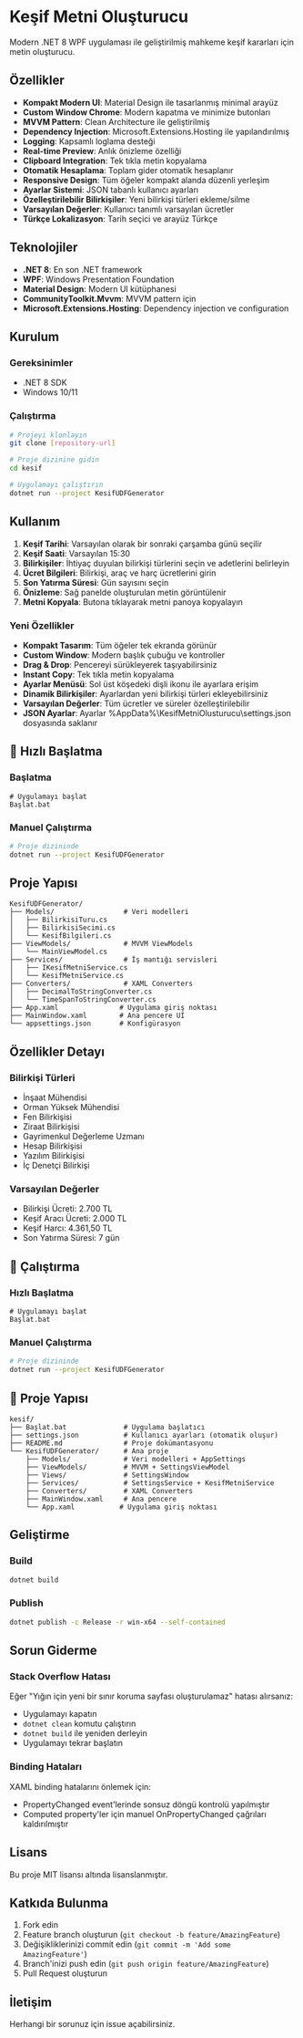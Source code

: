 # Keşif Metni Oluşturucu

Modern .NET 8 WPF uygulaması ile geliştirilmiş mahkeme keşif kararları için metin oluşturucu.

## Özellikler

- **Kompakt Modern UI**: Material Design ile tasarlanmış minimal arayüz
- **Custom Window Chrome**: Modern kapatma ve minimize butonları
- **MVVM Pattern**: Clean Architecture ile geliştirilmiş
- **Dependency Injection**: Microsoft.Extensions.Hosting ile yapılandırılmış
- **Logging**: Kapsamlı loglama desteği
- **Real-time Preview**: Anlık önizleme özelliği
- **Clipboard Integration**: Tek tıkla metin kopyalama
- **Otomatik Hesaplama**: Toplam gider otomatik hesaplanır
- **Responsive Design**: Tüm öğeler kompakt alanda düzenli yerleşim
- **Ayarlar Sistemi**: JSON tabanlı kullanıcı ayarları
- **Özelleştirilebilir Bilirkişiler**: Yeni bilirkişi türleri ekleme/silme
- **Varsayılan Değerler**: Kullanıcı tanımlı varsayılan ücretler
- **Türkçe Lokalizasyon**: Tarih seçici ve arayüz Türkçe

## Teknolojiler

- **.NET 8**: En son .NET framework
- **WPF**: Windows Presentation Foundation
- **Material Design**: Modern UI kütüphanesi
- **CommunityToolkit.Mvvm**: MVVM pattern için
- **Microsoft.Extensions.Hosting**: Dependency injection ve configuration

## Kurulum

### Gereksinimler
- .NET 8 SDK
- Windows 10/11

### Çalıştırma
```bash
# Projeyi klonlayın
git clone [repository-url]

# Proje dizinine gidin
cd kesif

# Uygulamayı çalıştırın
dotnet run --project KesifUDFGenerator
```

## Kullanım

1. **Keşif Tarihi**: Varsayılan olarak bir sonraki çarşamba günü seçilir
2. **Keşif Saati**: Varsayılan 15:30
3. **Bilirkişiler**: İhtiyaç duyulan bilirkişi türlerini seçin ve adetlerini belirleyin
4. **Ücret Bilgileri**: Bilirkişi, araç ve harç ücretlerini girin
5. **Son Yatırma Süresi**: Gün sayısını seçin
6. **Önizleme**: Sağ panelde oluşturulan metin görüntülenir
7. **Metni Kopyala**: Butona tıklayarak metni panoya kopyalayın

### Yeni Özellikler
- **Kompakt Tasarım**: Tüm öğeler tek ekranda görünür
- **Custom Window**: Modern başlık çubuğu ve kontroller
- **Drag & Drop**: Pencereyi sürükleyerek taşıyabilirsiniz
- **Instant Copy**: Tek tıkla metin kopyalama
- **Ayarlar Menüsü**: Sol üst köşedeki dişli ikonu ile ayarlara erişim
- **Dinamik Bilirkişiler**: Ayarlardan yeni bilirkişi türleri ekleyebilirsiniz
- **Varsayılan Değerler**: Tüm ücretler ve süreler özelleştirilebilir
- **JSON Ayarlar**: Ayarlar %AppData%\KesifMetniOlusturucu\settings.json dosyasında saklanır

## 🚀 Hızlı Başlatma

### Başlatma
```batch
# Uygulamayı başlat
Başlat.bat
```

### Manuel Çalıştırma
```bash
# Proje dizininde
dotnet run --project KesifUDFGenerator
```

## Proje Yapısı

```
KesifUDFGenerator/
├── Models/                 # Veri modelleri
│   ├── BilirkisiTuru.cs
│   ├── BilirkisiSecimi.cs
│   └── KesifBilgileri.cs
├── ViewModels/             # MVVM ViewModels
│   └── MainViewModel.cs
├── Services/               # İş mantığı servisleri
│   ├── IKesifMetniService.cs
│   └── KesifMetniService.cs
├── Converters/             # XAML Converters
│   ├── DecimalToStringConverter.cs
│   └── TimeSpanToStringConverter.cs
├── App.xaml               # Uygulama giriş noktası
├── MainWindow.xaml        # Ana pencere UI
└── appsettings.json       # Konfigürasyon
```

## Özellikler Detayı

### Bilirkişi Türleri
- İnşaat Mühendisi
- Orman Yüksek Mühendisi
- Fen Bilirkişisi
- Ziraat Bilirkişisi
- Gayrimenkul Değerleme Uzmanı
- Hesap Bilirkişisi
- Yazılım Bilirkişisi
- İç Denetçi Bilirkişi

### Varsayılan Değerler
- Bilirkişi Ücreti: 2.700 TL
- Keşif Aracı Ücreti: 2.000 TL
- Keşif Harcı: 4.361,50 TL
- Son Yatırma Süresi: 7 gün

## 🚀 Çalıştırma

### Hızlı Başlatma
```batch
# Uygulamayı başlat
Başlat.bat
```

### Manuel Çalıştırma
```bash
# Proje dizininde
dotnet run --project KesifUDFGenerator
```

## 📁 Proje Yapısı

```
kesif/
├── Başlat.bat              # Uygulama başlatıcı
├── settings.json           # Kullanıcı ayarları (otomatik oluşur)
├── README.md               # Proje dokümantasyonu
└── KesifUDFGenerator/      # Ana proje
    ├── Models/             # Veri modelleri + AppSettings
    ├── ViewModels/         # MVVM + SettingsViewModel
    ├── Views/              # SettingsWindow
    ├── Services/           # SettingsService + KesifMetniService
    ├── Converters/         # XAML Converters
    ├── MainWindow.xaml     # Ana pencere
    └── App.xaml           # Uygulama giriş noktası
```

## Geliştirme

### Build
```bash
dotnet build
```

### Publish
```bash
dotnet publish -c Release -r win-x64 --self-contained
```

## Sorun Giderme

### Stack Overflow Hatası
Eğer "Yığın için yeni bir sınır koruma sayfası oluşturulamaz" hatası alırsanız:
- Uygulamayı kapatın
- `dotnet clean` komutu çalıştırın
- `dotnet build` ile yeniden derleyin
- Uygulamayı tekrar başlatın

### Binding Hataları
XAML binding hatalarını önlemek için:
- PropertyChanged event'lerinde sonsuz döngü kontrolü yapılmıştır
- Computed property'ler için manuel OnPropertyChanged çağrıları kaldırılmıştır

## Lisans

Bu proje MIT lisansı altında lisanslanmıştır.

## Katkıda Bulunma

1. Fork edin
2. Feature branch oluşturun (`git checkout -b feature/AmazingFeature`)
3. Değişikliklerinizi commit edin (`git commit -m 'Add some AmazingFeature'`)
4. Branch'inizi push edin (`git push origin feature/AmazingFeature`)
5. Pull Request oluşturun

## İletişim

Herhangi bir sorunuz için issue açabilirsiniz.
